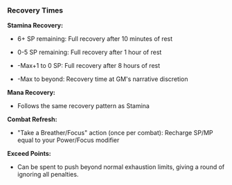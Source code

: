 
### Recovery Times

**Stamina Recovery:**

- 6+ SP remaining: Full recovery after 10 minutes of rest
    
- 0-5 SP remaining: Full recovery after 1 hour of rest
    
- -Max+1 to 0 SP: Full recovery after 8 hours of rest
    
- -Max to beyond: Recovery time at GM's narrative discretion
    

**Mana Recovery:**

- Follows the same recovery pattern as Stamina
    

**Combat Refresh:**

- "Take a Breather/Focus" action (once per combat): Recharge SP/MP equal to your Power/Focus modifier
    

**Exceed Points:**

- Can be spent to push beyond normal exhaustion limits, giving a round of ignoring all penalties.